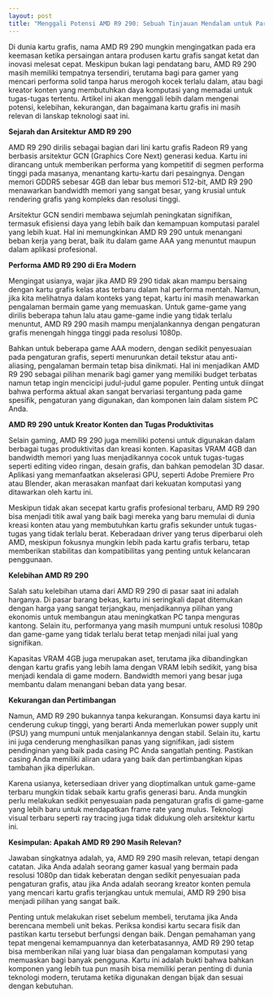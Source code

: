 ```yaml
---
layout: post
title: "Menggali Potensi AMD R9 290: Sebuah Tinjauan Mendalam untuk Para Gamer dan Kreator Konten"
---
```


Di dunia kartu grafis, nama AMD R9 290 mungkin mengingatkan pada era keemasan ketika persaingan antara produsen kartu grafis sangat ketat dan inovasi melesat cepat. Meskipun bukan lagi pendatang baru, AMD R9 290 masih memiliki tempatnya tersendiri, terutama bagi para gamer yang mencari performa solid tanpa harus merogoh kocek terlalu dalam, atau bagi kreator konten yang membutuhkan daya komputasi yang memadai untuk tugas-tugas tertentu. Artikel ini akan menggali lebih dalam mengenai potensi, kelebihan, kekurangan, dan bagaimana kartu grafis ini masih relevan di lanskap teknologi saat ini.

**Sejarah dan Arsitektur AMD R9 290**

AMD R9 290 dirilis sebagai bagian dari lini kartu grafis Radeon R9 yang berbasis arsitektur GCN (Graphics Core Next) generasi kedua. Kartu ini dirancang untuk memberikan performa yang kompetitif di segmen performa tinggi pada masanya, menantang kartu-kartu dari pesaingnya. Dengan memori GDDR5 sebesar 4GB dan lebar bus memori 512-bit, AMD R9 290 menawarkan bandwidth memori yang sangat besar, yang krusial untuk rendering grafis yang kompleks dan resolusi tinggi.

Arsitektur GCN sendiri membawa sejumlah peningkatan signifikan, termasuk efisiensi daya yang lebih baik dan kemampuan komputasi paralel yang lebih kuat. Hal ini memungkinkan AMD R9 290 untuk menangani beban kerja yang berat, baik itu dalam game AAA yang menuntut maupun dalam aplikasi profesional.

**Performa AMD R9 290 di Era Modern**

Mengingat usianya, wajar jika AMD R9 290 tidak akan mampu bersaing dengan kartu grafis kelas atas terbaru dalam hal performa mentah. Namun, jika kita melihatnya dalam konteks yang tepat, kartu ini masih menawarkan pengalaman bermain game yang memuaskan. Untuk game-game yang dirilis beberapa tahun lalu atau game-game indie yang tidak terlalu menuntut, AMD R9 290 masih mampu menjalankannya dengan pengaturan grafis menengah hingga tinggi pada resolusi 1080p.

Bahkan untuk beberapa game AAA modern, dengan sedikit penyesuaian pada pengaturan grafis, seperti menurunkan detail tekstur atau anti-aliasing, pengalaman bermain tetap bisa dinikmati. Hal ini menjadikan AMD R9 290 sebagai pilihan menarik bagi gamer yang memiliki budget terbatas namun tetap ingin mencicipi judul-judul game populer. Penting untuk diingat bahwa performa aktual akan sangat bervariasi tergantung pada game spesifik, pengaturan yang digunakan, dan komponen lain dalam sistem PC Anda.

**AMD R9 290 untuk Kreator Konten dan Tugas Produktivitas**

Selain gaming, AMD R9 290 juga memiliki potensi untuk digunakan dalam berbagai tugas produktivitas dan kreasi konten. Kapasitas VRAM 4GB dan bandwidth memori yang luas menjadikannya cocok untuk tugas-tugas seperti editing video ringan, desain grafis, dan bahkan pemodelan 3D dasar. Aplikasi yang memanfaatkan akselerasi GPU, seperti Adobe Premiere Pro atau Blender, akan merasakan manfaat dari kekuatan komputasi yang ditawarkan oleh kartu ini.

Meskipun tidak akan secepat kartu grafis profesional terbaru, AMD R9 290 bisa menjadi titik awal yang baik bagi mereka yang baru memulai di dunia kreasi konten atau yang membutuhkan kartu grafis sekunder untuk tugas-tugas yang tidak terlalu berat. Keberadaan driver yang terus diperbarui oleh AMD, meskipun fokusnya mungkin lebih pada kartu grafis terbaru, tetap memberikan stabilitas dan kompatibilitas yang penting untuk kelancaran penggunaan.

**Kelebihan AMD R9 290**

Salah satu kelebihan utama dari AMD R9 290 di pasar saat ini adalah harganya. Di pasar barang bekas, kartu ini seringkali dapat ditemukan dengan harga yang sangat terjangkau, menjadikannya pilihan yang ekonomis untuk membangun atau meningkatkan PC tanpa menguras kantong. Selain itu, performanya yang masih mumpuni untuk resolusi 1080p dan game-game yang tidak terlalu berat tetap menjadi nilai jual yang signifikan.

Kapasitas VRAM 4GB juga merupakan aset, terutama jika dibandingkan dengan kartu grafis yang lebih lama dengan VRAM lebih sedikit, yang bisa menjadi kendala di game modern. Bandwidth memori yang besar juga membantu dalam menangani beban data yang besar.

**Kekurangan dan Pertimbangan**

Namun, AMD R9 290 bukannya tanpa kekurangan. Konsumsi daya kartu ini cenderung cukup tinggi, yang berarti Anda memerlukan power supply unit (PSU) yang mumpuni untuk menjalankannya dengan stabil. Selain itu, kartu ini juga cenderung menghasilkan panas yang signifikan, jadi sistem pendinginan yang baik pada casing PC Anda sangatlah penting. Pastikan casing Anda memiliki aliran udara yang baik dan pertimbangkan kipas tambahan jika diperlukan.

Karena usianya, ketersediaan driver yang dioptimalkan untuk game-game terbaru mungkin tidak sebaik kartu grafis generasi baru. Anda mungkin perlu melakukan sedikit penyesuaian pada pengaturan grafis di game-game yang lebih baru untuk mendapatkan frame rate yang mulus. Teknologi visual terbaru seperti ray tracing juga tidak didukung oleh arsitektur kartu ini.

**Kesimpulan: Apakah AMD R9 290 Masih Relevan?**

Jawaban singkatnya adalah, ya, AMD R9 290 masih relevan, tetapi dengan catatan. Jika Anda adalah seorang gamer kasual yang bermain pada resolusi 1080p dan tidak keberatan dengan sedikit penyesuaian pada pengaturan grafis, atau jika Anda adalah seorang kreator konten pemula yang mencari kartu grafis terjangkau untuk memulai, AMD R9 290 bisa menjadi pilihan yang sangat baik.

Penting untuk melakukan riset sebelum membeli, terutama jika Anda berencana membeli unit bekas. Periksa kondisi kartu secara fisik dan pastikan kartu tersebut berfungsi dengan baik. Dengan pemahaman yang tepat mengenai kemampuannya dan keterbatasannya, AMD R9 290 tetap bisa memberikan nilai yang luar biasa dan pengalaman komputasi yang memuaskan bagi banyak pengguna. Kartu ini adalah bukti bahwa bahkan komponen yang lebih tua pun masih bisa memiliki peran penting di dunia teknologi modern, terutama ketika digunakan dengan bijak dan sesuai dengan kebutuhan.
